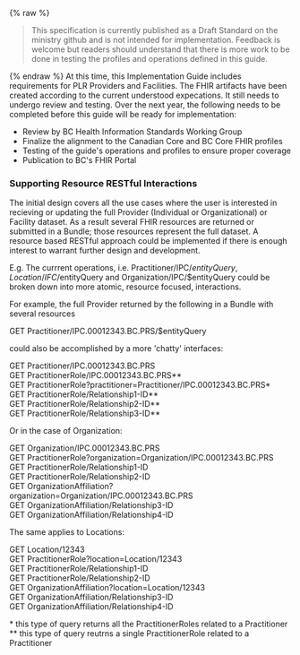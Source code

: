 {% raw %}
<blockquote class="stu-note">
<p>
This specification is currently published as a Draft Standard on the ministry github and is not intended for implementation.  Feedback is welcome but readers should understand that there is more work to be done in testing the profiles and operations defined in this guide.</p>
</blockquote>
{% endraw %}
At this time, this Implementation Guide includes requirements for PLR Providers and Facilities.  The FHIR artifacts have been created according to the current understood expecations.  It still needs to undergo review and testing.  Over the next year, the following needs to be completed before this guide will be ready for implementation:

* Review by BC Health Information Standards Working Group
* Finalize the alignment to the Canadian Core and BC Core FHIR profiles
* Testing of the guide's operations and profiles to ensure proper coverage
* Publication to BC's FHIR Portal

### Supporting Resource RESTful Interactions

The initial design covers all the use cases where the user is interested in recieving or updating the full  Provider (Individual or Organizational) or Facility dataset.  As a result several FHIR resources are returned or submitted in a Bundle; those resources represent the full dataset.  A resource based RESTful approach could be implemented if there is enough interest to warrant further design and development.

E.g. The currrent operations, i.e. Practitioner/IPC/$entityQuery, Location/IFC/$entityQuery and Organization/IPC/$entityQuery could be broken down into more atomic, resource focused, interactions.

For example, the full Provider returned by the following in a Bundle with several resources

GET Practitioner/IPC.00012343.BC.PRS/$entityQuery

could also be accomplished by a more 'chatty' interfaces:

GET Practitioner/IPC.00012343.BC.PRS  
GET PractitionerRole/IPC.00012343.BC.PRS**  
GET PractitionerRole?practitioner=Practitioner/IPC.00012343.BC.PRS*  
GET PractitionerRole/Relationship1-ID**  
GET PractitionerRole/Relationship2-ID**  
GET PractitionerRole/Relationship3-ID**  

Or in the case of Organization:

GET Organization/IPC.00012343.BC.PRS  
GET PractitionerRole?organization=Organization/IPC.00012343.BC.PRS  
GET PractitionerRole/Relationship1-ID  
GET PractitionerRole/Relationship2-ID  
GET OrganizationAffiliation?organization=Organization/IPC.00012343.BC.PRS  
GET OrganizationAffiliation/Relationship3-ID  
GET OrganizationAffiliation/Relationship4-ID  

The same applies to Locations:

GET Location/12343  
GET PractitionerRole?location=Location/12343  
GET PractitionerRole/Relationship1-ID  
GET PractitionerRole/Relationship2-ID  
GET OrganizationAffiliation?location=Location/12343  
GET OrganizationAffiliation/Relationship3-ID  
GET OrganizationAffiliation/Relationship4-ID  

\* this type of query returns all the PractitionerRoles related to a Practitioner  
** this type of query reutrns a single PractitionerRole related to a Practitioner
